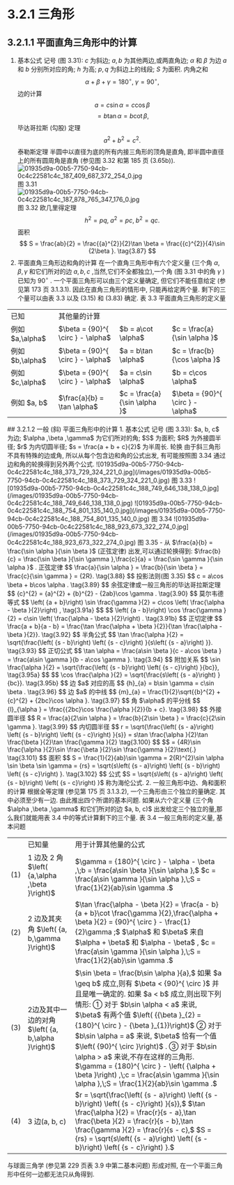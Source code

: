 # 3.2.1 三角形
## 3.2.1.1 平面直角三角形中的计算
1. 基本公式
记号 (图 3.31):
$c$ 为斜边; $a, b$ 为其他两边,或两直角边; $\alpha$ 和 $\beta$ 为边 $a$ 和 $b$ 分别所对应的角; $h$ 为高; $p, q$ 为斜边上的线段; $S$ 为面积.
内角之和
$$
\alpha  + \beta  + \gamma  = {180}^{ \circ  },\;\gamma  = {90}^{ \circ  }, \tag{3.83}
$$
边的计算
$$
a = c\sin \alpha  = c\cos \beta
$$
$$
= b\tan \alpha  = b\cot \beta , \tag{3.84}
$$
毕达哥拉斯 (勾股) 定理
$$
{a}^{2} + {b}^{2} = {c}^{2}. \tag{3.85}
$$
泰勒斯定理 半圆中以直径为底的所有内接三角形的顶角是直角, 即半圆中直径上的所有圆周角是直角 (参见图 3.32 和第 185 页 (3.65b)).
![01935d9a-00b5-7750-94cb-0c4c22581c4c_187_409_687_372_254_0.jpg](/images/01935d9a-00b5-7750-94cb-0c4c22581c4c_187_409_687_372_254_0.jpg)
图 3.31
![01935d9a-00b5-7750-94cb-0c4c22581c4c_187_878_765_347_176_0.jpg](/images/01935d9a-00b5-7750-94cb-0c4c22581c4c_187_878_765_347_176_0.jpg)
图 3.32
欧几里得定理
$$
{h}^{2} = {pq},\;{a}^{2} = {pc},\;{b}^{2} = {qc}. \tag{3.86}
$$
面积
$$
S = \frac{ab}{2} = \frac{{a}^{2}}{2}\tan \beta  = \frac{{c}^{2}}{4}\sin {2\beta }. \tag{3.87}
$$
2. 平面直角三角形边和角的计算
在一个直角三角形中有六个定义量 (三个角 $\alpha ,\beta ,\gamma$ 和它们所对的边 $a, b, c$ ,当然,它们不全都独立),一个角 (图 3.31 中的角 $\gamma$ ) 已知为 ${90}^{ \circ  }$ .
一个平面三角形可以由三个定义量确定, 但它们不能任意给定 (参见第 173 页 3.1.3.1). 因此在直角三角形的情形中, 只能再给定两个量. 剩下的三个量可以由表 3.3 以及 (3.15) 和 (3.83) 确定.
表 3.3 平面直角三角形的定义量
<table><tr><td>已知</td><td colspan="3">其他量的计算</td></tr><tr><td>例如 $a,\alpha$</td><td>$\beta  = {90}^{ \circ  } - \alpha$</td><td>$b = a\cot \alpha$</td><td>$c = \frac{a}{\sin \alpha }$</td></tr><tr><td>例如 $b,\alpha$</td><td>$\beta  = {90}^{ \circ  } - \alpha$</td><td>$a = b\tan \alpha$</td><td>$c = \frac{b}{\cos \alpha }$</td></tr><tr><td>例如 $c,\alpha$</td><td>$\beta  = {90}^{ \circ  } - \alpha$</td><td>$a = c\sin \alpha$</td><td>$b = c\cos \alpha$</td></tr><tr><td>例如 $a, b$</td><td>$\frac{a}{b} = \tan \alpha$</td><td>$c = \frac{a}{\sin \alpha }$</td><td>$\beta  = {90}^{ \circ  } - \alpha$</td></tr></table>
## 3.2.1.2 一般 (斜) 平面三角形中的计算
1. 基本公式
记号 (图 3.33): $a, b, c$ 为边; $\alpha ,\beta ,\gamma$ 为它们所对的角; $S$ 为面积; $R$ 为外接圆半径; $r$ 为内切圆半径; $s = \frac{a + b + c}{2}$ 为半周长.
轮换 由于斜三角形不具有特殊的边或角, 所以从每个包含边和角的公式出发, 有可能按照图 3.34 通过边和角的轮换得到另外两个公式.
![01935d9a-00b5-7750-94cb-0c4c22581c4c_188_373_729_324_221_0.jpg](/images/01935d9a-00b5-7750-94cb-0c4c22581c4c_188_373_729_324_221_0.jpg)
图 3.33
![01935d9a-00b5-7750-94cb-0c4c22581c4c_188_749_646_138_138_0.jpg](/images/01935d9a-00b5-7750-94cb-0c4c22581c4c_188_749_646_138_138_0.jpg)
![01935d9a-00b5-7750-94cb-0c4c22581c4c_188_754_801_135_140_0.jpg](/images/01935d9a-00b5-7750-94cb-0c4c22581c4c_188_754_801_135_140_0.jpg)
图 3.34
![01935d9a-00b5-7750-94cb-0c4c22581c4c_188_923_673_322_274_0.jpg](/images/01935d9a-00b5-7750-94cb-0c4c22581c4c_188_923_673_322_274_0.jpg)
图 3.35
- 从 $\frac{a}{b} = \frac{\sin \alpha }{\sin \beta }$ (正弦定律) 出发,可以通过轮换得到: $\frac{b}{c} = \frac{\sin \beta }{\sin \gamma },\frac{c}{a} = \frac{\sin \gamma }{\sin \alpha }$ .
正弦定律
$$
\frac{a}{\sin \alpha } = \frac{b}{\sin \beta } = \frac{c}{\sin \gamma } = {2R}. \tag{3.88}
$$
投影法则(图 3.35)
$$
c = a\cos \beta  + b\cos \alpha . \tag{3.89}
$$
余弦定律或一般三角形的毕达哥拉斯定理
$$
{c}^{2} = {a}^{2} + {b}^{2} - {2ab}\cos \gamma . \tag{3.90}
$$
莫尔韦德等式
$$
\left( {a + b}\right) \sin \frac{\gamma }{2} = c\cos \left( \frac{\alpha  - \beta }{2}\right) , \tag{3.91a}
$$
$$
\left( {a - b}\right) \cos \frac{\gamma }{2} = c\sin \left( \frac{\alpha  - \beta }{2}\right) . \tag{3.91b}
$$
正切定律
$$
\frac{a + b}{a - b} = \frac{\tan \frac{\alpha  + \beta }{2}}{\tan \frac{\alpha  - \beta }{2}}. \tag{3.92}
$$
半角公式
$$
\tan \frac{\alpha }{2} = \sqrt{\frac{\left( {s - b}\right) \left( {s - c}\right) }{s\left( {s - a}\right) }}. \tag{3.93}
$$
正切公式
$$
\tan \alpha  = \frac{a\sin \beta }{c - a\cos \beta } = \frac{a\sin \gamma }{b - a\cos \gamma }. \tag{3.94}
$$
附加关系
$$
\sin \frac{\alpha }{2} = \sqrt{\frac{\left( {s - b}\right) \left( {s - c}\right) }{bc}}, \tag{3.95a}
$$
$$
\cos \frac{\alpha }{2} = \sqrt{\frac{s\left( {s - a}\right) }{bc}}. \tag{3.95b}
$$
边 $a$ 对应的高
$$
{h}_{a} = b\sin \gamma  = c\sin \beta . \tag{3.96}
$$
边 $a$ 的中线
$$
{m}_{a} = \frac{1}{2}\sqrt{{b}^{2} + {c}^{2} + {2bc}\cos \alpha }. \tag{3.97}
$$
角 $\alpha$ 的平分线
$$
{l}_{\alpha } = \frac{{2bc}\cos \frac{\alpha }{2}}{b + c}. \tag{3.98}
$$
外接圆半径
$$
R = \frac{a}{2\sin \alpha } = \frac{b}{2\sin \beta } = \frac{c}{2\sin \gamma }. \tag{3.99}
$$
内切圆半径
$$
r = \sqrt{\frac{\left( {s - a}\right) \left( {s - b}\right) \left( {s - c}\right) }{s}} = s\tan \frac{\alpha }{2}\tan \frac{\beta }{2}\tan \frac{\gamma }{2} \tag{3.100}
$$
$$
= {4R}\sin \frac{\alpha }{2}\sin \frac{\beta }{2}\sin \frac{\gamma }{2}\text{.} \tag{3.101}
$$
面积
$$
S = \frac{1}{2}{ab}\sin \gamma  = 2{R}^{2}\sin \alpha \sin \beta \sin \gamma  = {rs} = \sqrt{s\left( {s - a}\right) \left( {s - b}\right) \left( {s - c}\right) }. \tag{3.102}
$$
公式 $S = \sqrt{s\left( {s - a}\right) \left( {s - b}\right) \left( {s - c}\right) }$ 称为海伦公式.
2. 一般三角形中边、角和面积的计算
根据全等定理 (参见第 175 页 3.1.3.2), 一个三角形由三个独立的量确定. 其中必须至少有一边.
由此推出四个所谓的基本问题. 如果从六个定义量 (三个角 $\alpha ,\beta ,\gamma$ 和它们所对的边 $a, b, c)$ 出发给定三个独立的量,那么我们就能用表 3.4 中的等式计算剩下的三个量.
表 3.4 一般三角形的定义量, 基本问题
<table><tr><td/><td>已知量</td><td>用于计算其他量的公式</td></tr><tr><td>(1)</td><td>1 边及 2 角 $\left( {a,\alpha ,\beta }\right)$</td><td>$\gamma  = {180}^{ \circ  } - \alpha  - \beta ,\;b = \frac{a\sin \beta }{\sin \alpha },$ $c = \frac{a\sin \gamma }{\sin \alpha },\;S = \frac{1}{2}{ab}\sin \gamma .$</td></tr><tr><td>(2)</td><td>2 边及其夹角 $\left( {a, b,\gamma }\right)$</td><td>$\tan \frac{\alpha  - \beta }{2} = \frac{a - b}{a + b}\cot \frac{\gamma }{2},\frac{\alpha  + \beta }{2} = {90}^{ \circ  } - \frac{1}{2}\gamma ;$ $\alpha$ 和 $\beta$ 来自 $\alpha  + \beta$ 和 $\alpha  - \beta$ , $c = \frac{a\sin \gamma }{\sin \alpha },\;S = \frac{1}{2}{ab}\sin \gamma .$</td></tr><tr><td>(3)</td><td>2边及其中一 边的对角 $\left( {a, b,\alpha }\right)$</td><td>$\sin \beta  = \frac{b\sin \alpha }{a},$ 如果 $a \geq  b$ 成立,则有 $\beta  < {90}^{ \circ  }$ 并且是唯一确定的. 如果 $a < b$ 成立,则出现下列情形: ① 对于 $b\sin \alpha  < a$ 来说, $\beta$ 有两个值 $\left( {{\beta }_{2} = {180}^{ \circ  } - {\beta }_{1}}\right)$ ② 对于 $b\sin \alpha  = a$ 来说, $\beta$ 恰有一个值 $\left( {90}^{ \circ  }\right)$ . ③ 对于 $b\sin \alpha  > a$ 来说,不存在这样的三角形. $\gamma  = {180}^{ \circ  } - \left( {\alpha  + \beta }\right) ,\;c = \frac{a\sin \gamma }{\sin \alpha },\;S = \frac{1}{2}{ab}\sin \gamma .$</td></tr><tr><td>(4)</td><td>3 边(a, b, c)</td><td>$r = \sqrt{\frac{\left( {s - a}\right) \left( {s - b}\right) \left( {s - c}\right) }{s}},$ $\tan \frac{\alpha }{2} = \frac{r}{s - a},\tan \frac{\beta }{2} = \frac{r}{s - b},\tan \frac{\gamma }{2} = \frac{r}{s - c},$ $S = {rs} = \sqrt{s\left( {s - a}\right) \left( {s - b}\right) \left( {s - c}\right) }.$</td></tr></table>
与球面三角学 (参见第 229 页表 3.9 中第二基本问题) 形成对照, 在一个平面三角形中任何一边都无法只从角得到.